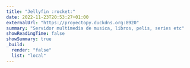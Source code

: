 ```yaml
---
title: "Jellyfin :rocket:"
date: 2022-11-23T20:53:27+01:00
externalUrl: "https://proyectopy.duckdns.org:8920"
summary: "Servidor multimedia de musica, libros, pelis, series etc"
showReadingTime: false
showSummary: true
_build:
  render: "false"
  list: "local"
---
```


